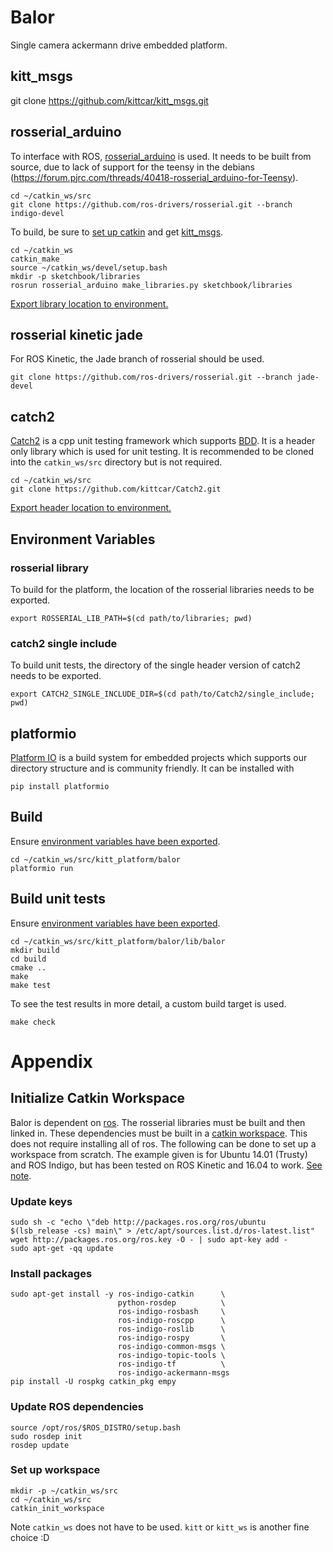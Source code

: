 # Balor
Single camera ackermann drive embedded platform.

## kitt_msgs

git clone https://github.com/kittcar/kitt_msgs.git

## rosserial_arduino
To interface with ROS, [rosserial_arduino](http://wiki.ros.org/rosserial_arduino) is used.
It needs to be built from source, due to lack of support for the teensy in the debians (https://forum.pjrc.com/threads/40418-rosserial_arduino-for-Teensy).
```
cd ~/catkin_ws/src
git clone https://github.com/ros-drivers/rosserial.git --branch indigo-devel
```
To build, be sure to [set up catkin](#initialize-catkin-workspace) and get [kitt_msgs](#kitt_msgs).
```
cd ~/catkin_ws
catkin_make
source ~/catkin_ws/devel/setup.bash
mkdir -p sketchbook/libraries
rosrun rosserial_arduino make_libraries.py sketchbook/libraries
```
[Export library location to environment.](#rosserial-library)

## rosserial kinetic jade
For ROS Kinetic, the Jade branch of rosserial should be used.
```
git clone https://github.com/ros-drivers/rosserial.git --branch jade-devel
```

## catch2
[Catch2](https://github.com/catchorg/Catch2) is a cpp unit testing framework which supports [BDD](https://en.wikipedia.org/wiki/Behavior-driven_development).
It is a header only library which is used for unit testing.
It is recommended to be cloned into the `catkin_ws/src` directory but is not required.
```
cd ~/catkin_ws/src
git clone https://github.com/kittcar/Catch2.git
```
[Export header location to environment.](#catch2-single-include)

## Environment Variables
### rosserial library
To build for the platform, the location of the rosserial libraries needs to be exported.
```
export ROSSERIAL_LIB_PATH=$(cd path/to/libraries; pwd)
```

### catch2 single include
To build unit tests, the directory of the single header version of catch2 needs
to be exported.
```
export CATCH2_SINGLE_INCLUDE_DIR=$(cd path/to/Catch2/single_include; pwd)
```

## platformio
[Platform IO](https://platformio.org/) is a build system for embedded projects which supports our directory structure and is community friendly.
It can be installed with
```
pip install platformio
```

## Build
Ensure [environment variables have been exported](#environment-variables).
```
cd ~/catkin_ws/src/kitt_platform/balor
platformio run
```

## Build unit tests
Ensure [environment variables have been exported](#environment-variables).
```
cd ~/catkin_ws/src/kitt_platform/balor/lib/balor
mkdir build
cd build
cmake ..
make
make test
```
To see the test results in more detail, a custom build target is used.
```
make check
```

# Appendix

## Initialize Catkin Workspace
Balor is dependent on [ros](http://www.ros.org/).
The rosserial libraries must be built and then linked in.
These dependencies must be built in a [catkin workspace](http://wiki.ros.org/catkin/Tutorials/create_a_workspace).
This does not require installing all of ros.
The following can be done to set up a workspace from scratch.
The example given is for Ubuntu 14.01 (Trusty) and ROS Indigo, but has been tested on ROS Kinetic and 16.04 to work. [See note](#rosserial-kinetic-jade).

### Update keys
```
sudo sh -c "echo \"deb http://packages.ros.org/ros/ubuntu $(lsb_release -cs) main\" > /etc/apt/sources.list.d/ros-latest.list"
wget http://packages.ros.org/ros.key -O - | sudo apt-key add -
sudo apt-get -qq update
```
### Install packages
```
sudo apt-get install -y ros-indigo-catkin      \
                        python-rosdep          \
                        ros-indigo-rosbash     \
                        ros-indigo-roscpp      \
                        ros-indigo-roslib      \
                        ros-indigo-rospy       \
                        ros-indigo-common-msgs \
                        ros-indigo-topic-tools \
                        ros-indigo-tf          \
                        ros-indigo-ackermann-msgs
pip install -U rospkg catkin_pkg empy
```
### Update ROS dependencies
```
source /opt/ros/$ROS_DISTRO/setup.bash
sudo rosdep init
rosdep update
```
### Set up workspace
```
mkdir -p ~/catkin_ws/src
cd ~/catkin_ws/src
catkin_init_workspace
```
Note `catkin_ws` does not have to be used.
`kitt` or `kitt_ws` is another fine choice :D
